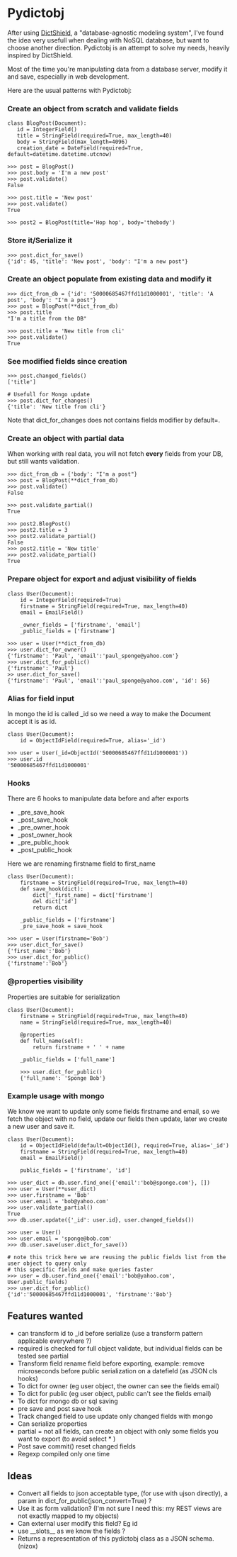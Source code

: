 # Pydictobj

After using [DictShield](https://github.com/j2labs/dictshield), a "database-agnostic modeling system", I've found the idea very usefull when dealing with NoSQL database, but want to choose another direction.
Pydictobj is an attempt to solve my needs, heavily inspired by DictShield.

Most of the time you're manipulating data from a database server, modify it and save, especially in web development.

Here are the usual patterns with Pydictobj:

### Create an object from scratch and validate fields

    class BlogPost(Document):
       id = IntegerField()
       title = StringField(required=True, max_length=40)
       body = StringField(max_length=4096)
       creation_date = DateField(required=True, default=datetime.datetime.utcnow)

	>>> post = BlogPost() 
    >>> post.body = 'I'm a new post'
    >>> post.validate()
    False

    >>> post.title = 'New post'
    >>> post.validate()
    True

	>>> post2 = BlogPost(title='Hop hop', body='thebody')

### Store it/Serialize it

    >>> post.dict_for_save()
    {'id': 45, 'title': 'New post', 'body': "I'm a new post"}

### Create an object populate from existing data and modify it

    >>> dict_from_db = {'id': '50000685467ffd11d1000001', 'title': 'A post', 'body': "I'm a post"}
    >>> post = BlogPost(**dict_from_db)
    >>> post.title
    "I'm a title from the DB"
	
	>>> post.title = 'New title from cli'
    >>> post.validate()
    True
    
### See modified fields since creation

    >>> post.changed_fields()
    ['title']

	# Usefull for Mongo update
    >>> post.dict_for_changes()
    {'title': 'New title from cli'}

Note that dict_for_changes does not contains fields modifier by default=.

### Create an object with partial data
When working with real data, you will not fetch **every** fields from your DB, but still wants validation.

	>>> dict_from_db = {'body': "I'm a post"}
    >>> post = BlogPost(**dict_from_db)
	>>> post.validate()
	False
	
	>>> post.validate_partial()
	True
	
	>>> post2.BlogPost()
	>>> post2.title = 3
	>>> post2.validate_partial()
	False
	>>> post2.title = 'New title'
	>>> post2.validate_partial()
	True

### Prepare object for export and adjust visibility of fields

    class User(Document):
        id = IntegerField(required=True)
        firstname = StringField(required=True, max_length=40)
        email = EmailField()
    
		_owner_fields = ['firstname', 'email']
		_public_fields = ['firstname']
		
	>>> user = User(**dict_from_db)
	>>> user.dict_for_owner()
	{'firstname': 'Paul', 'email':'paul_sponge@yahoo.com'}
	>>> user.dict_for_public()
	{'firstname': 'Paul'}
	>> user.dict_for_save()
	{'firstname': 'Paul', 'email':'paul_sponge@yahoo.com', 'id': 56}

### Alias for field input
In mongo the id is called _id so we need a way to make the Document accept it is as id.

    class User(Document):
	    id = ObjectIdField(required=True, alias='_id')
		
	>>> user = User(_id=ObjectId('50000685467ffd11d1000001'))
	>>> user.id
	'50000685467ffd11d1000001'
	
### Hooks
There are 6 hooks to manipulate data before and after exports

* \_pre\_save_hook
* \_post\_save_hook
* \_pre\_owner_hook
* \_post\_owner_hook
* \_pre\_public_hook
* \_post\_public_hook

Here we are renaming firstname field to first_name

    class User(Document):
        firstname = StringField(required=True, max_length=40)
		def save_hook(dict):
			dict['_first_name] = dict['firstname']
			del dict['id']
			return dict	
		
		_public_fields = ['firstname']
		_pre_save_hook = save_hook
		
	>>> user = User(firstname='Bob')
	>>> user.dict_for_save()
	{'first_name':'Bob'}
	>>> user.dict_for_public()
	{'firstname':'Bob'}
	
### @properties visibility
Properties are suitable for serialization

    class User(Document):
		firstname = StringField(required=True, max_length=40)
		name = StringField(required=True, max_length=40)
		
		@properties
		def full_name(self):
			return firstname + ' ' + name
			
		_public_fields = ['full_name']
		
		>>> user.dict_for_public()
		{'full_name': 'Sponge Bob'}
    
    
### Example usage with mongo
We know we want to update only some fields firstname and email, so we fetch the object with no field, update our fields then update, later we create a new user and save it.

    class User(Document):
		id = ObjectIdField(default=ObjectId(), required=True, alias='_id')
		firstname = StringField(required=True, max_length=40)
        email = EmailField()

	    public_fields = ['firstname', 'id']
		
	>>> user_dict = db.user.find_one({'email':'bob@sponge.com'}, [])
	>>> user = User(**user_dict)
	>>> user.firstname = 'Bob'
	>>> user.email = 'bob@yahoo.com'
	>>> user.validate_partial()
	True
	>>> db.user.update({'_id': user.id}, user.changed_fields())
	
	>>> user = User()
	>>> user.email = 'sponge@bob.com'
	>>> db.user.save(user.dict_for_save())
	
	# note this trick here we are reusing the public fields list from the user object to query only
	# this specific fields and make queries faster
	>>> user = db.user.find_one({'email':'bob@yahoo.com', User.public_fields)
	>>> user.dict_for_public()
	{'id':'50000685467ffd11d1000001', 'firstname':'Bob'}
        
## Features wanted

* can transform id to \_id before serialize (use a transform pattern applicable everywhere ?)
* required is checked for full object validate, but individual fields can be tested see partial
* Transform field rename field before exporting, example: remove microseconds before public serialization on a datefield (as JSON cls hooks)
* To dict for owner (eg user object, the owner can see the fields email)
* To dict for public (eg user object, public can't see the fields email)
* To dict for mongo db or sql saving
* pre save and post save hook
* Track changed field to use update only changed fields with mongo
* Can serialize properties
* partial = not all fields, can create an object with only some fields you want to export (to avoid select * ) 
* Post save commit() reset changed fields
* Regexp compiled only one time

## Ideas
* Convert all fields to json acceptable type, (for use with ujson directly), a param in dict\_for\_public(json_convert=True) ?
* Use it as form validation? (I'm not sure I need this: my REST views are not exactly mapped to my objects)
* Can external user modify this field? Eg id
* use \_\_slots\_\_ as we know the fields ?
* Returns a representation of this pydictobj class as a JSON schema. (nizox)

   